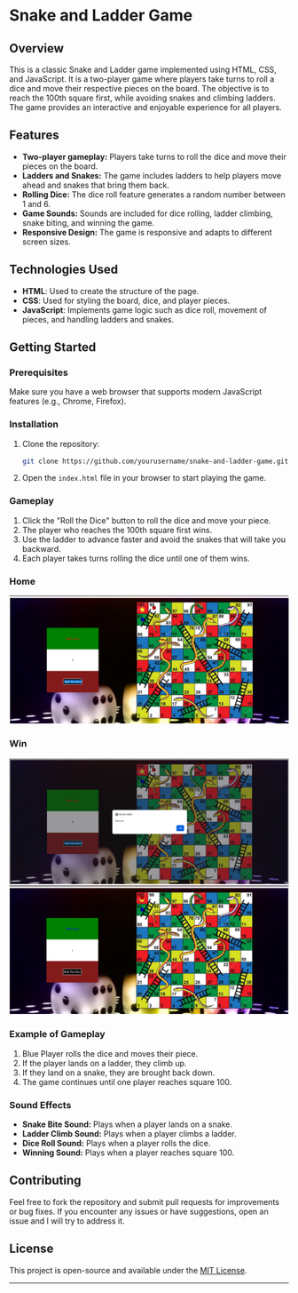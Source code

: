 
# Snake and Ladder Game

## Overview

This is a classic Snake and Ladder game implemented using HTML, CSS, and JavaScript. It is a two-player game where players take turns to roll a dice and move their respective pieces on the board. The objective is to reach the 100th square first, while avoiding snakes and climbing ladders. The game provides an interactive and enjoyable experience for all players.

## Features

- **Two-player gameplay:** Players take turns to roll the dice and move their pieces on the board.
- **Ladders and Snakes:** The game includes ladders to help players move ahead and snakes that bring them back.
- **Rolling Dice:** The dice roll feature generates a random number between 1 and 6.
- **Game Sounds:** Sounds are included for dice rolling, ladder climbing, snake biting, and winning the game.
- **Responsive Design:** The game is responsive and adapts to different screen sizes.

## Technologies Used

- **HTML**: Used to create the structure of the page.
- **CSS**: Used for styling the board, dice, and player pieces.
- **JavaScript**: Implements game logic such as dice roll, movement of pieces, and handling ladders and snakes.

## Getting Started

### Prerequisites

Make sure you have a web browser that supports modern JavaScript features (e.g., Chrome, Firefox).

### Installation

1. Clone the repository:
   ```bash
   git clone https://github.com/yourusername/snake-and-ladder-game.git
   ```

2. Open the `index.html` file in your browser to start playing the game.

### Gameplay

1. Click the "Roll the Dice" button to roll the dice and move your piece.
2. The player who reaches the 100th square first wins.
3. Use the ladder to advance faster and avoid the snakes that will take you backward.
4. Each player takes turns rolling the dice until one of them wins.

### Home

![Game Screenshot](https://github.com/deveshanurag/samp-sidhi/blob/main/snake-ladder-pic/home.png)

### Win

![Game Screenshot](https://github.com/deveshanurag/samp-sidhi/blob/main/snake-ladder-pic/win.png)
![Game Screenshot](https://github.com/deveshanurag/samp-sidhi/blob/main/snake-ladder-pic/win2.png)

### Example of Gameplay

1. Blue Player rolls the dice and moves their piece.
2. If the player lands on a ladder, they climb up.
3. If they land on a snake, they are brought back down.
4. The game continues until one player reaches square 100.

### Sound Effects

- **Snake Bite Sound:** Plays when a player lands on a snake.
- **Ladder Climb Sound:** Plays when a player climbs a ladder.
- **Dice Roll Sound:** Plays when a player rolls the dice.
- **Winning Sound:** Plays when a player reaches square 100.

## Contributing

Feel free to fork the repository and submit pull requests for improvements or bug fixes. If you encounter any issues or have suggestions, open an issue and I will try to address it.

## License

This project is open-source and available under the [MIT License](LICENSE).

---
